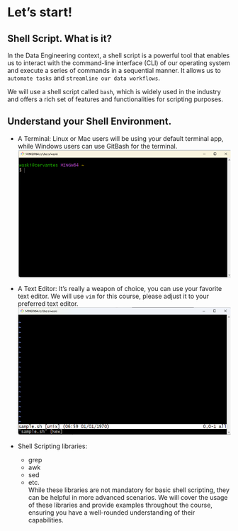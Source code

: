 # Let’s start!

## Shell Script. What is it?

In the Data Engineering context, a shell script is a powerful tool that enables us to interact with the command-line interface (CLI) of our operating system and execute a series of commands in a sequential manner. It allows us to `automate tasks` and `streamline our data workflows`.

We will use a shell script called `bash`, which is widely used in the industry and offers a rich set of features and functionalities for scripting purposes.

## Understand your Shell Environment.

- A Terminal: Linux or Mac users will be using your default terminal app, while Windows users can use GitBash for the terminal.
![a Terminal](images/1-environment-gitbash.png)

- A Text Editor: It’s really a weapon of choice, you can use your favorite text editor.
  We will use `vim` for this course, please adjust it to your preferred text editor.
  ![vim interface](images/1-vim.png)
- Shell Scripting libraries:
  - grep
  - awk
  - sed
  - etc.<br>
While these libraries are not mandatory for basic shell scripting, they can be helpful in more advanced scenarios. We will cover the usage of these libraries and provide examples throughout the course, ensuring you have a well-rounded understanding of their capabilities.